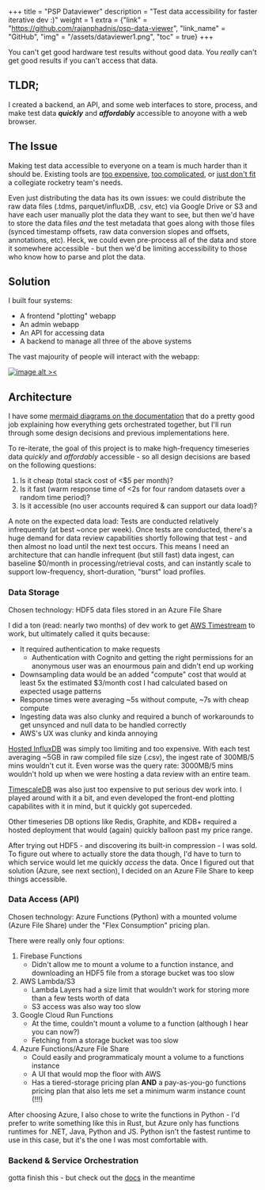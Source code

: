 +++
title = "PSP Dataviewer"
description = "Test data accessibility for faster iterative dev :)"
weight = 1
extra = {"link" = "https://github.com/rajanphadnis/psp-data-viewer", "link_name" = "GitHub", "img" = "/assets/dataviewer1.png", "toc" = true}
+++

<!-- ![image alt > small](/assets/me.jpg) -->
<!-- ![image alt < medium](/assets/me.jpg) -->
<!-- ![image alt ><](/assets/me.jpg) -->

You can't get good hardware test results without good data. You *really* can't get good results if you can't access that data.

## TLDR;
I created a backend, an API, and some web interfaces to store, process, and make test data *__quickly__* and *__affordably__* accessible to anoyone with a web browser.

<!-- more -->

## The Issue
Making test data accessible to everyone on a team is much harder than it should be. Existing tools are [too expensive](https://www.tableau.com/pricing), [too complicated](https://www.nv5geospatialsoftware.com/Products/IDL), or [just don't fit](https://www.microsoft.com/en-us/power-platform/products/power-bi/getting-started-with-power-bi#Trial-features) a collegiate rocketry team's needs.

Even just distributing the data has its own issues: we could distribute the raw data files (.tdms, parquet/influxDB, .csv, etc) via Google Drive or S3 and have each user manually plot the data they want to see, but then we'd have to store the data files *and* the test metadata that goes along with those files (synced timestamp offsets, raw data conversion slopes and offsets, annotations, etc). Heck, we could even pre-process all of the data and store it somewhere accessible - but then we'd be limiting accessibility to those who know how to parse and plot the data.

## Solution

I built four systems:
- A frontend "plotting" webapp
- An admin webapp
- An API for accessing data
- A backend to manage all three of the above systems

The vast majourity of people will interact with the webapp:

[![image alt ><](/assets/dataviewer1.png)](https://pspl.space)

## Architecture

I have some [mermaid diagrams on the documentation](https://psp-docs.rajanphadnis.com/architecture) that do a pretty good job explaining how everything gets orchestrated together, but I'll run through some design decisions and previous implementations here.

To re-iterate, the goal of this project is to make high-frequency timeseries data *quickly* and *affordably* accessible - so all design decisions are based on the following questions:

1. Is it cheap (total stack cost of <$5 per month)?
2. Is it fast (warm response time of <2s for four random datasets over a random time period)?
3. Is it accessible (no user accounts required & can support our data load)?

A note on the expected data load: Tests are conducted relatively infrequently (at best ~once per week). Once tests are conducted, there's a huge demand for data review capabilities shortly following that test - and then almost no load until the next test occurs. This means I need an architecture that can handle infrequent (but still fast) data ingest, can baseline $0/month in processing/retrieval costs, and can instantly scale to support low-frequency, short-duration, "burst" load profiles.

### Data Storage

Chosen technology: HDF5 data files stored in an Azure File Share

I did a ton (read: nearly two months) of dev work to get [AWS Timestream](https://aws.amazon.com/timestream/) to work, but ultimately called it quits because:
- It required authentication to make requests
  - Authentication with Cognito and getting the right permissions for an anonymous user was an enourmous pain and didn't end up working
- Downsampling data would be an added "compute" cost that would at least 5x the estimated $3/month cost I had calculated based on expected usage patterns
- Response times were averaging ~5s without compute, ~7s with cheap compute
- Ingesting data was also clunky and required a bunch of workarounds to get unsynced and null data to be handled correctly
- AWS's UX was clunky and kinda annoying

[Hosted InfluxDB](https://www.influxdata.com/) was simply too limiting and too expensive. With each test averaging ~5GB in raw compiled file size (.csv), the ingest rate of 300MB/5 mins wouldn't cut it. Even worse was the query rate: 3000MB/5 mins wouldn't hold up when we were hosting a data review with an entire team.

[TimescaleDB](https://www.timescale.com/) was also just too expensive to put serious dev work into. I played around with it a bit, and even developed the front-end plotting capabilites with it in mind, but it quickly got superceded.

Other timeseries DB options like Redis, Graphite, and KDB+ required a hosted deployment that would (again) quickly balloon past my price range.

After trying out HDF5 - and discovering its built-in compression - I was sold. To figure out where to actually store the data though, I'd have to turn to which service would let me quickly *access* the data. Once I figured out that solution (Azure, see next section), I decided on an Azure File Share to keep things accessible.

### Data Access (API)

Chosen technology: Azure Functions (Python) with a mounted volume (Azure File Share) under the "Flex Consumption" pricing plan.

There were really only four options:
1. Firebase Functions
    - Didn't allow me to mount a volume to a function instance, and downloading an HDF5 file from a storage bucket was too slow
2. AWS Lambda/S3
    - Lambda Layers had a size limit that wouldn't work for storing more than a few tests worth of data
    - S3 access was also way too slow
3. Google Cloud Run Functions
    - At the time, couldn't mount a volume to a function (although I hear you can now?)
    - Fetching from a storage bucket was too slow
4. Azure Functions/Azure File Share
    - Could easily and programmaticaly mount a volume to a functions instance
    - A UI that would mop the floor with AWS
    - Has a tiered-storage pricing plan __AND__ a pay-as-you-go functions pricing plan that also lets me set a minimum warm instance count (!!!)

After choosing Azure, I also chose to write the functions in Python - I'd prefer to write something like this in Rust, but Azure only has functions runtimes for .NET, Java, Python and JS. Python isn't the fastest runtime to use in this case, but it's the one I was most comfortable with.

### Backend & Service Orchestration

gotta finish this - but check out the [docs](https://psp-docs.rajanphadnis.com/) in the meantime

